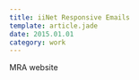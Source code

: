 ```yaml
---
title: iiNet Responsive Emails
template: article.jade
date: 2015.01.01
category: work
---
```


MRA website
